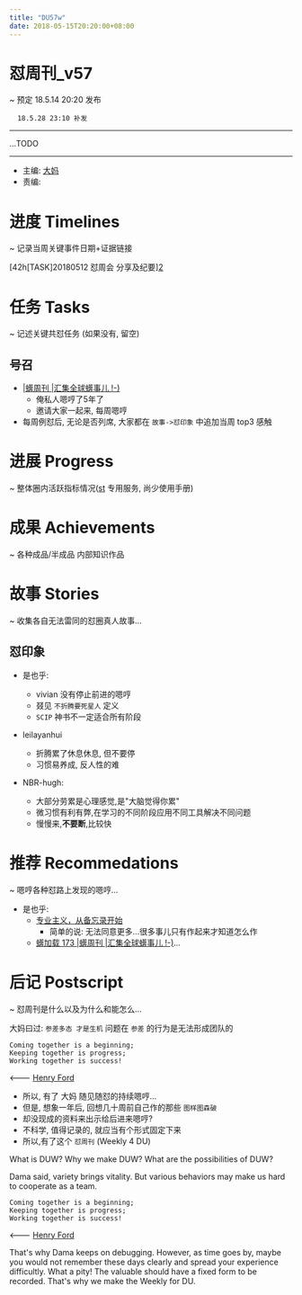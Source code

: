 ```yaml
---
title: "DU57w"
date: 2018-05-15T20:20:00+08:00
---
```


# 怼周刊\_v57
\~ 预定 18.5.14 20:20 发布

	  18.5.28 23:10 补发

---- 

...TODO


---- 

- 主编: [大妈][1]
- 责编:


# 进度 Timelines
\~ 记录当周关键事件日期+证据链接

[42h\[TASK]20180512 怼周会 分享及纪要][2]

# 任务 Tasks
\~ 记述关键共怼任务 (如果没有, 留空)

## 号召

- [|蠎周刊 |汇集全球蠎事儿 !-)][3]
	+ 俺私人嗯哼了5年了
	+ 邀请大家一起来, 每周嗯哼
- 每周例怼后, 无论是否列席, 大家都在 `故事->怼印象` 中追加当周 top3 感触


# 进展 Progress
\~ 整体圈内活跃指标情况([st][4] 专用服务, 尚少使用手册)



# 成果 Achievements
\~ 各种成品/半成品 内部知识作品


# 故事 Stories
\~ 收集各自无法雷同的怼圈真人故事...


## 怼印象

- 是也乎:
	+ vivian 没有停止前进的嗯哼
	+ 叕见 `不折腾要死星人` 定义
	+ `SCIP` 神书不一定适合所有阶段

- leilayanhui
	+ 折腾累了休息休息, 但不要停
	+ 习惯易养成, 反人性的难

- NBR-hugh:
	+ 大部分劳累是心理感觉,是"大脑觉得你累"
	+ 微习惯有利有弊,在学习的不同阶段应用不同工具解决不同问题
	+ 慢慢来,**不要断**,比较快

# 推荐 Recommedations
\~ 嗯哼各种怼路上发现的嗯哼...

- 是也乎:
	+ [专业主义，从备忘录开始][5]
		* 简单的说: 无法同意更多...很多事儿只有作起来才知道怎么作
	+ [蠎加载 173 \|蠎周刊 \|汇集全球蠎事儿 \!\-\)][6]...




# 后记 Postscript
\~ 怼周刊是什么以及为什么和能怎么...

大妈曰过: `参差多态 才是生机`
问题在 `参差` 的行为是无法形成团队的

	Coming together is a beginning;
	Keeping together is progress;
	Working together is success!

\<--- [Henry Ford][7]

- 所以, 有了 大妈 随见随怼的持续嗯哼...
- 但是, 想象一年后, 回想几十周前自己作的那些 `图样图森破`
- 却没现成的资料来出示给后进来嗯哼?
- 不科学, 值得记录的, 就应当有个形式固定下来
- 所以,有了这个 `怼周刊` (Weekly 4 DU)

What is DUW?
Why we make DUW?
What are the possibilities of DUW?

Dama said, variety brings vitality.
But various behaviors may make us hard to cooperate as a team.

	Coming together is a beginning;
	Keeping together is progress;
	Working together is success!

\<--- [Henry Ford][8]

That's why Dama keeps on debugging.
However, as time goes by, maybe you would not remember these days clearly and spread your experience difficultly.
What a pity!
The valuable should have a fixed form to be recorded.
That's why we make the Weekly for DU.

[1]:	http://du.zoomquiet.io/2014-02/ac0-zq/
[2]:	https://github.com/DebugUself/du4proto/issues/400
[3]:	http://weekly.pychina.org/archives.html
[4]:	https://github.com/DebugUself/du4proto/tree/DU_tools/st
[5]:	https://mp.weixin.qq.com/s/sZAX63JEjjlr5Zsw9eOK4Q
[6]:	http://weekly.pychina.org/importpython/importpython-173.html
[7]:	https://www.brainyquote.com/quotes/quotes/h/henryford121997.html
[8]:	https://www.brainyquote.com/quotes/quotes/h/henryford121997.html